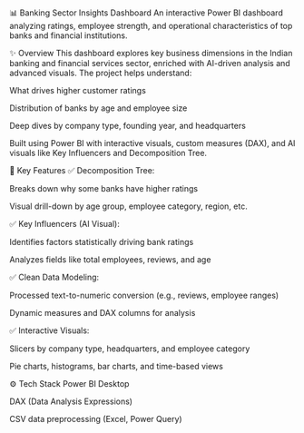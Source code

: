 📊 Banking Sector Insights Dashboard
An interactive Power BI dashboard analyzing ratings, employee strength, and operational characteristics of top banks and financial institutions.

✨ Overview
This dashboard explores key business dimensions in the Indian banking and financial services sector, enriched with AI-driven analysis and advanced visuals.
The project helps understand:

What drives higher customer ratings

Distribution of banks by age and employee size

Deep dives by company type, founding year, and headquarters

Built using Power BI with interactive visuals, custom measures (DAX), and AI visuals like Key Influencers and Decomposition Tree.

📌 Key Features
✅ Decomposition Tree:

Breaks down why some banks have higher ratings

Visual drill-down by age group, employee category, region, etc.

✅ Key Influencers (AI Visual):

Identifies factors statistically driving bank ratings

Analyzes fields like total employees, reviews, and age

✅ Clean Data Modeling:

Processed text-to-numeric conversion (e.g., reviews, employee ranges)

Dynamic measures and DAX columns for analysis

✅ Interactive Visuals:

Slicers by company type, headquarters, and employee category

Pie charts, histograms, bar charts, and time-based views

⚙️ Tech Stack
Power BI Desktop

DAX (Data Analysis Expressions)

CSV data preprocessing (Excel, Power Query)
